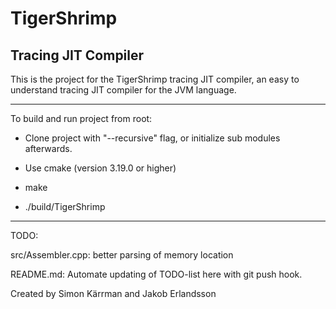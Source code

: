 # TigerShrimp

## Tracing JIT Compiler

This is the project for the TigerShrimp tracing JIT compiler,
an easy to understand tracing JIT compiler for the JVM language.

---

To build and run project from root:

- Clone project with "--recursive" flag, or initialize sub modules afterwards.

- Use cmake (version 3.19.0 or higher)

- make

- ./build/TigerShrimp

---

TODO:

src/Assembler.cpp: better parsing of memory location

README.md: Automate updating of TODO-list here with git push hook.

Created by Simon Kärrman and Jakob Erlandsson
